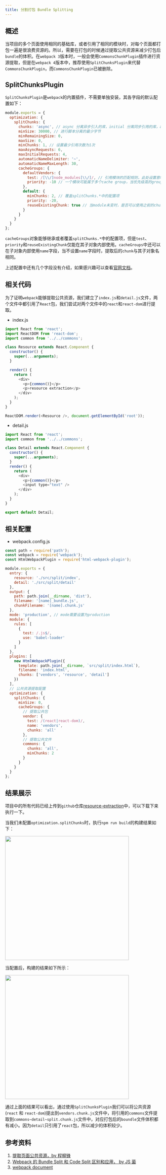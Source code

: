 ```yaml
---
title: 分割打包 Bundle Splitting
---
```


## 概述

当项目的多个页面使用相同的基础库，或者引用了相同的模块时，对每个页面都打包一遍是很浪费资源的。所以，需要在打包的时候通过提取公共资源来减少打包后`bundle`的体积。在`webpack 3`版本时，一般会使用`CommonsChunkPlugin`插件进行资源提取，但是在`webpack 4`版本中，推荐使用`SplitChunksPlugin`来代替`CommonsChunkPlugin`，而`CommonsChunkPlugin`已被删除。

## SplitChunksPlugin

`SplitChunksPlugin`是`webpack`的内置插件，不需要单独安装，其各字段的默认配置如下：

```js title="webpack.config.js"
module.exports = {
  optimization: {
    splitChunks: {
      chunks: 'async', // async 分离异步引入的库，initial 分离同步引用的库，all 分离所有类型的库
      minSize: 30000, // 进行脚本分离的最少字节
      minRemainingSize: 0,
      maxSize: 0,
      minChunks: 1, // 设置最少引用次数为1次
      maxAsyncRequests: 6,
      maxInitialRequests: 4,
      automaticNameDelimiter: '~',
      automaticNameMaxLength: 30,
      cacheGroups: {
        defaultVendors: {
          test: /[\\/]node_modules[\\/]/, // 引用模块的匹配规则，此处设置意味着将node_modules下的所有模块都打包到defaultVendors中。
          priority: -10 // 一个模块可能属于多个cache group，当优先级高的group可以优先选择模块。优先级一样的话，size大的优先被选择。默认值为0
        },
        default: {
          minChunks: 2, // 覆盖splitChunks.*中的配置项
          priority: -20,
          reuseExistingChunk: true // 当module未变时，是否可以使用之前的chunk
        }
      }
    }
  }
};
```

`cacheGroups`对象能够继承或者覆盖`splitChunks.*`中的配置项，但是`test`、`priority`和`reuseExistingChunk`仅能在其子对象内部使用。`cacheGroups`中还可以在子对象内部使用`name`字段，当不设置`name`字段时，提取后的`chunk`与其子对象名相同。

上述配置中还有几个字段没有介绍，如果感兴趣可以查看[官网文档](https://webpack.js.org/plugins/split-chunks-plugin/)。

## 相关代码

为了证明`webpack`能够提取公共资源，我们建立了`index.js`和`detail.js`文件，两个文件中都引用了`React`包，我们尝试对两个文件中的`react`和`react-dom`进行提取。

- index.js

```js
import React from 'react';
import ReactDOM from 'react-dom';
import common from '../../commons';

class Resource extends React.Component {
  constructor() {
    super(...arguments);
  }

  render() {
    return (
      <div>
        <p>{common()}</p>
        <p>resource extraction</p>
      </div>
    );
  }
}

ReactDOM.render(<Resource />, document.getElementById('root'));
```

- detail.js

```js
import React from 'react';
import common from '../../commons';

class Detail extends React.Component {
  constructor() {
    super(...arguments);
  }
  render() {
    return (
      <div>
        <p>{common()}</p>
        <input type="text" />
      </div>
    );
  }
}

export default Detail;
```

## 相关配置

- webpack.config.js

```js
const path = require('path');
const webpack = require('webpack');
const HtmlWebpackPlugin = require('html-webpack-plugin');

module.exports = {
  entry: {
    resource: './src/split/index',
    detail: './src/split/detail'
  },
  output: {
    path: path.join(__dirname, 'dist'),
    filename: '[name]_bundle.js',
    chunkFilename: '[name].chunk.js'
  },
  mode: 'production', // mode需要设置为production
  module: {
    rules: [
      {
        test: /.js$/,
        use: 'babel-loader'
      }
    ]
  },
  plugins: [
    new HtmlWebpackPlugin({
      template: path.join(__dirname, `src/split/index.html`),
      filename: 'index.html',
      chunks: ['vendors', 'resource', 'detail']
    })
  ],
  // 公共资源提取配置
  optimization: {
    splitChunks: {
      minSize: 0,
      cacheGroups: {
        // 提取公共包
        vendor: {
          test: /(react|react-dom)/,
          name: 'vendors',
          chunks: 'all'
        },
        // 提取公共文件
        commons: {
          chunks: 'all',
          minChunks: 2
        }
      }
    }
  }
};
```

## 结果展示

项目中的所有代码已经上传到`github`仓库[resource-extraction](https://github.com/ThinkBucket/webpack-demo/tree/master/resource-extraction)中，可以下载下来执行一下。

当我们未配置`optimization.splitChunks`时，执行`npm run build`的构建结果如下：

<Img width="400" src="https://cosmos-x.oss-cn-hangzhou.aliyuncs.com/20200321115710.png" />

当配置后，构建的结果如下所示：

<Img width="400" src="https://cosmos-x.oss-cn-hangzhou.aliyuncs.com/20200321120250.png" />

通过上面的结果可以看出，通过使用`SplitChunksPlugin`我们可以将公共资源(`react` 和 `react-dom`)提出到`vendors.chunk.js`文件中，将引用的`commons`文件提取到`commons~detail~split.chunk.js`文件中，对应打包后的`boundle`文件体积都有减小。因为`detail`只引用了`react`包，所以减少的体积较少。

## 参考资料

1. [提取页面公共资源，by 程柳锋](https://time.geekbang.org/course/detail/190-100678)
2. [Webpack 的 Bundle Split 和 Code Split 区别和应用， by JS 菌](https://segmentfault.com/a/1190000017893334)
3. [webpack document](https://webpack.js.org/plugins/split-chunks-plugin/)
